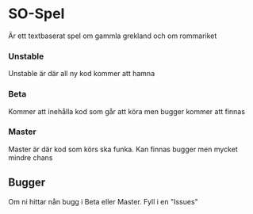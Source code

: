 # SO-Spel
Är ett textbaserat spel om gammla grekland och om rommariket

### Unstable
Unstable är där all ny kod kommer att hamna

### Beta
Kommer att inehålla kod som går att köra men bugger kommer att finnas

### Master
Master är där kod som körs ska funka. Kan finnas bugger men mycket mindre chans

## Bugger
Om ni hittar nån bugg i Beta eller Master. Fyll i en "Issues"
